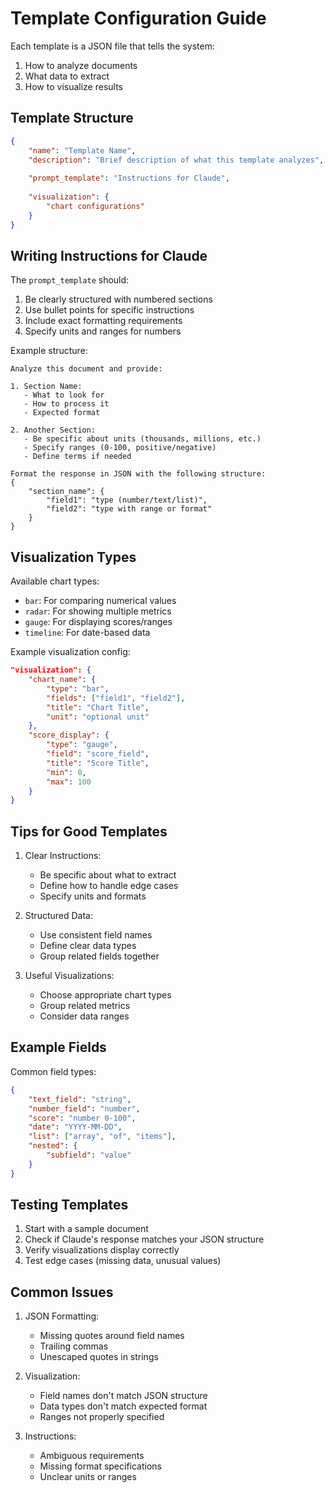 # Template Configuration Guide

Each template is a JSON file that tells the system:
1. How to analyze documents
2. What data to extract
3. How to visualize results

## Template Structure

```json
{
    "name": "Template Name",
    "description": "Brief description of what this template analyzes",
    
    "prompt_template": "Instructions for Claude",
    
    "visualization": {
        "chart configurations"
    }
}
```

## Writing Instructions for Claude

The `prompt_template` should:
1. Be clearly structured with numbered sections
2. Use bullet points for specific instructions
3. Include exact formatting requirements
4. Specify units and ranges for numbers

Example structure:
```
Analyze this document and provide:

1. Section Name:
   - What to look for
   - How to process it
   - Expected format

2. Another Section:
   - Be specific about units (thousands, millions, etc.)
   - Specify ranges (0-100, positive/negative)
   - Define terms if needed

Format the response in JSON with the following structure:
{
    "section_name": {
        "field1": "type (number/text/list)",
        "field2": "type with range or format"
    }
}
```

## Visualization Types

Available chart types:
- `bar`: For comparing numerical values
- `radar`: For showing multiple metrics
- `gauge`: For displaying scores/ranges
- `timeline`: For date-based data

Example visualization config:
```json
"visualization": {
    "chart_name": {
        "type": "bar",
        "fields": ["field1", "field2"],
        "title": "Chart Title",
        "unit": "optional unit"
    },
    "score_display": {
        "type": "gauge",
        "field": "score_field",
        "title": "Score Title",
        "min": 0,
        "max": 100
    }
}
```

## Tips for Good Templates

1. Clear Instructions:
   - Be specific about what to extract
   - Define how to handle edge cases
   - Specify units and formats

2. Structured Data:
   - Use consistent field names
   - Define clear data types
   - Group related fields together

3. Useful Visualizations:
   - Choose appropriate chart types
   - Group related metrics
   - Consider data ranges

## Example Fields

Common field types:
```json
{
    "text_field": "string",
    "number_field": "number",
    "score": "number 0-100",
    "date": "YYYY-MM-DD",
    "list": ["array", "of", "items"],
    "nested": {
        "subfield": "value"
    }
}
```

## Testing Templates

1. Start with a sample document
2. Check if Claude's response matches your JSON structure
3. Verify visualizations display correctly
4. Test edge cases (missing data, unusual values)

## Common Issues

1. JSON Formatting:
   - Missing quotes around field names
   - Trailing commas
   - Unescaped quotes in strings

2. Visualization:
   - Field names don't match JSON structure
   - Data types don't match expected format
   - Ranges not properly specified

3. Instructions:
   - Ambiguous requirements
   - Missing format specifications
   - Unclear units or ranges
